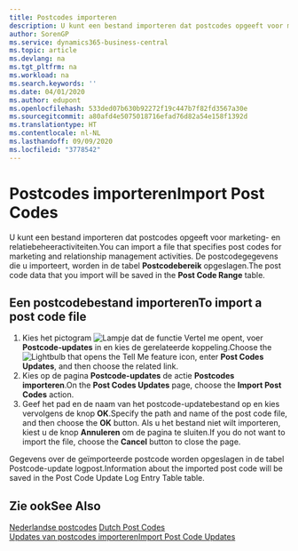 ```yaml
---
title: Postcodes importeren
description: U kunt een bestand importeren dat postcodes opgeeft voor marketing- en relatiebeheeractiviteiten. De postcodegegevens die u importeert, worden in de tabel Postcodebereik opgeslagen.
author: SorenGP
ms.service: dynamics365-business-central
ms.topic: article
ms.devlang: na
ms.tgt_pltfrm: na
ms.workload: na
ms.search.keywords: ''
ms.date: 04/01/2020
ms.author: edupont
ms.openlocfilehash: 533ded07b630b92272f19c447b7f82fd3567a30e
ms.sourcegitcommit: a80afd4e5075018716efad76d82a54e158f1392d
ms.translationtype: HT
ms.contentlocale: nl-NL
ms.lasthandoff: 09/09/2020
ms.locfileid: "3778542"
---
```

# <a name="import-post-codes"></a><span data-ttu-id="b7f69-104">Postcodes importeren</span><span class="sxs-lookup"><span data-stu-id="b7f69-104">Import Post Codes</span></span>
<span data-ttu-id="b7f69-105">U kunt een bestand importeren dat postcodes opgeeft voor marketing- en relatiebeheeractiviteiten.</span><span class="sxs-lookup"><span data-stu-id="b7f69-105">You can import a file that specifies post codes for marketing and relationship management activities.</span></span> <span data-ttu-id="b7f69-106">De postcodegegevens die u importeert, worden in de tabel **Postcodebereik** opgeslagen.</span><span class="sxs-lookup"><span data-stu-id="b7f69-106">The post code data that you import will be saved in the **Post Code Range** table.</span></span>  

## <a name="to-import-a-post-code-file"></a><span data-ttu-id="b7f69-107">Een postcodebestand importeren</span><span class="sxs-lookup"><span data-stu-id="b7f69-107">To import a post code file</span></span>  

1.  <span data-ttu-id="b7f69-108">Kies het pictogram ![Lampje dat de functie Vertel me opent](../../media/ui-search/search_small.png "Vertel me wat u wilt doen"), voer **Postcode-updates** in en kies de gerelateerde koppeling.</span><span class="sxs-lookup"><span data-stu-id="b7f69-108">Choose the ![Lightbulb that opens the Tell Me feature](../../media/ui-search/search_small.png "Tell me what you want to do") icon, enter **Post Codes Updates**, and then choose the related link.</span></span>  
2.  <span data-ttu-id="b7f69-109">Kies op de pagina **Postcode-updates** de actie **Postcodes importeren**.</span><span class="sxs-lookup"><span data-stu-id="b7f69-109">On the **Post Codes Updates** page, choose the **Import Post Codes** action.</span></span>  
3.  <span data-ttu-id="b7f69-110">Geef het pad en de naam van het postcode-updatebestand op en kies vervolgens de knop **OK**.</span><span class="sxs-lookup"><span data-stu-id="b7f69-110">Specify the path and name of the post code file, and then choose the **OK** button.</span></span> <span data-ttu-id="b7f69-111">Als u het bestand niet wilt importeren, kiest u de knop **Annuleren** om de pagina te sluiten.</span><span class="sxs-lookup"><span data-stu-id="b7f69-111">If you do not want to import the file, choose the **Cancel** button to close the page.</span></span>  

<span data-ttu-id="b7f69-112">Gegevens over de geïmporteerde postcode worden opgeslagen in de tabel Postcode-update logpost.</span><span class="sxs-lookup"><span data-stu-id="b7f69-112">Information about the imported post code will be saved in the Post Code Update Log Entry Table table.</span></span>  

## <a name="see-also"></a><span data-ttu-id="b7f69-113">Zie ook</span><span class="sxs-lookup"><span data-stu-id="b7f69-113">See Also</span></span>  
 <span data-ttu-id="b7f69-114">[Nederlandse postcodes](dutch-post-codes.md) </span><span class="sxs-lookup"><span data-stu-id="b7f69-114">[Dutch Post Codes](dutch-post-codes.md) </span></span>  
 [<span data-ttu-id="b7f69-115">Updates van postcodes importeren</span><span class="sxs-lookup"><span data-stu-id="b7f69-115">Import Post Code Updates</span></span>](how-to-import-post-code-updates.md)
